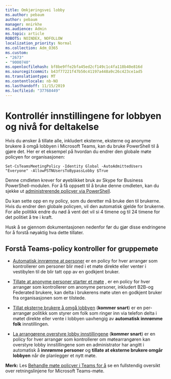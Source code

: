```yaml
---
title: Omkjøringsvei lobby
ms.author: pebaum
author: pebaum
manager: mnirkhe
ms.audience: Admin
ms.topic: article
ROBOTS: NOINDEX, NOFOLLOW
localization_priority: Normal
ms.collection: Adm_O365
ms.custom:
- "2673"
- "9000740"
ms.openlocfilehash: bf8be9ffe2bfa45ed2cf149c1c4fa118b40e816d
ms.sourcegitcommit: b43f77221f47b50c41197a448a9c26c423ce1ad5
ms.translationtype: MT
ms.contentlocale: nb-NO
ms.lasthandoff: 11/15/2019
ms.locfileid: "37768449"
---
```

# <a name="control-lobby-settings-and-level-of-participation"></a>Kontrollér innstillingene for lobbyen og nivå for deltakelse

Hvis du ønsker å tillate alle, inkludert eksterne, eksterne og anonyme brukere å omgå lobbyen i Microsoft Teams, kan du bruke PowerShell til å gjøre det. Her er et eksempel på hvordan du endrer den globale møte policyen for organisasjonen:

`Set-CsTeamsMeetingPolicy -Identity Global -AutoAdmittedUsers "Everyone" -AllowPSTNUsersToBypassLobby $True`

Denne cmdleten krever for øyeblikket bruk av Skype for Business PowerShell-modulen. For å få oppsett til å bruke denne cmdleten, kan du sjekke ut [administrerende policyer via PowerShell](https://docs.microsoft.com/en-us/microsoftteams/teams-powershell-overview#managing-policies-via-powershell).

Du kan sette opp en ny policy, som du deretter må bruke den til brukerne. Hvis du endrer den globale policyen, vil den automatisk gjelde for brukerne. For alle politikk endre du nød å vent det vil si 4 timene og til 24 timene for det politiet å tre i kraft.

Husk å se gjennom dokumentasjonen nedenfor før du gjør disse endringene for å forstå nøyaktig hva dette tillater.

## <a name="understanding-teams-meeting-lobby-policy-controls"></a>Forstå Teams-policy kontroller for gruppemøte

- [Automatisk innrømme at personer](https://docs.microsoft.com/microsoftteams/meeting-policies-in-teams#automatically-admit-people) er en policy for hver arrangør som kontrollerer om personer blir med i et møte direkte eller venter i vestibylen til de blir tatt opp av en godkjent bruker.

- [Tillate at anonyme personer starter et møte](https://docs.microsoft.com/microsoftteams/meeting-policies-in-teams#allow-anonymous-people-to-start-a-meeting) , er en policy for hver arrangør som kontrollerer om anonyme personer, inkludert B2B-og Federated brukere, kan delta i brukerens møte uten en godkjent bruker fra organisasjonen som er tilstede.

- [Tillat eksterne brukere å omgå lobbyen](https://docs.microsoft.com/en-us/microsoftteams/meeting-policies-in-teams#allow-dial-in-users-to-bypass-the-lobby-coming-soon) (**kommer snart**) er en per-arrangør politikk som styrer om folk som ringer inn via telefon delta i møtet direkte eller vente i lobbyen uavhengig av **automatisk innrømme folk** innstillingen.

- [La arrangørene overstyre lobby innstillingene](https://docs.microsoft.com/microsoftteams/meeting-policies-in-teams#allow-organizers-to-override-lobby-settings-coming-soon) (**kommer snart**) er en policy for hver arrangør som kontrollerer om møtearrangøren kan overstyre lobby innstillingene som en administrator har angitt i automatisk å **innrømme personer** og **tillate at eksterne brukere omgår lobbyen** når de planlegger et nytt møte.

**Merk:** Les [Behandle møte policyer i Teams for å](https://docs.microsoft.com/en-us/microsoftteams/meeting-policies-in-teams) se en fullstendig oversikt over retningslinjene for Microsoft Teams-møte.

